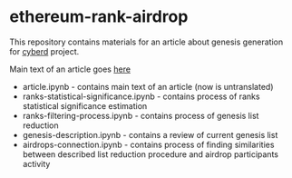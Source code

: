 # ethereum-rank-airdrop

This repository contains materials for an article about genesis generation for [cyberd](https://github.com/cybercongress/cyberd) project.

Main text of an article goes [here](https://github.com/belya/ethereum-rank-airdrop/blob/master/article.md)

- article.ipynb - contains main text of an article (now is untranslated)
- ranks-statistical-significance.ipynb - contains process of ranks statistical significance estimation
- ranks-filtering-process.ipynb - contains process of genesis list reduction
- genesis-description.ipynb - contains a review of current genesis list
- airdrops-connection.ipynb - contains process of finding similarities between described list reduction procedure and airdrop participants activity
